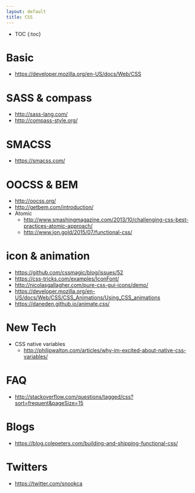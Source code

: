 ```yaml
---
layout: default
title: CSS
---
```


* TOC
{:toc}

# Basic
- <https://developer.mozilla.org/en-US/docs/Web/CSS>

# SASS & compass
- <http://sass-lang.com/>
- <http://compass-style.org/>

# SMACSS
- <https://smacss.com/>

# OOCSS & BEM
- <http://oocss.org/>
- <http://getbem.com/introduction/>
- Atomic
  - <http://www.smashingmagazine.com/2013/10/challenging-css-best-practices-atomic-approach/>
  - <http://www.jon.gold/2015/07/functional-css/>

# icon & animation
- <https://github.com/cssmagic/blog/issues/52>
- <https://css-tricks.com/examples/IconFont/>
- <http://nicolasgallagher.com/pure-css-gui-icons/demo/>
- <https://developer.mozilla.org/en-US/docs/Web/CSS/CSS_Animations/Using_CSS_animations>
- <https://daneden.github.io/animate.css/>

# New Tech
- CSS native variables
  - <http://philipwalton.com/articles/why-im-excited-about-native-css-variables/>

# FAQ
- <http://stackoverflow.com/questions/tagged/css?sort=frequent&pageSize=15>

# Blogs
- <https://blog.colepeters.com/building-and-shipping-functional-css/>

# Twitters
- <https://twitter.com/snookca>
